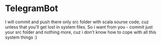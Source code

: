 # TelegramBot
I will commit and push there only src folder with scala sourse code, cuz unless that you'll get lost in system files.
So i want from you - commit just your src folder and nothing more, cuz i don't know how to cope with all this system things :)
